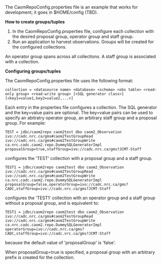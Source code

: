 The CaomRepoConfig.properties file is an example that works for development; it goes in $HOME/config (TBD).

**How to create groups/tuples**
1. In the CaomRepoConfig.properties file, configure each collection with the desired proposal group, operator group and staff group.
2. Run an application to harvest observations. Groups will be created for the configured collections.

An operator group spans across all collections. A staff group is associated with a collection.

**Configuring groups/tuples**

The CaomRepoConfig.properties file uses the following format:

```
collection = <datasource name> <database> <schema> <obs table> <read-only group> <read-write group> [<SQL generator class>] [<key1=value1,key2=value2,...>]
```

Each entry in the properties file configures a collection. The SQL generator and the key=value pairs are optional. The key=value pairs can be used to specify an abitratry operator group, an arbitrary staff group and a proposal group. For example:

```
TEST = jdbc/caom2repo caom2test dbo caom2_Observation ivo://cadc.nrc.ca/gms#caom2TestGroupRead ivo://cadc.nrc.ca/gms#caom2TestGroupWrite ca.nrc.cadc.caom2.repo.DummySQLGeneratorImpl proposalGroup=true,staffGroup=ivo://cadc.nrc.ca/gms?JCMT-Staff
```

configures the 'TEST' collection with a proposal group and a staff group.

```
TEST1 = jdbc/caom2repo caom2test dbo caom2_Observation ivo://cadc.nrc.ca/gms#caom2TestGroupRead ivo://cadc.nrc.ca/gms#caom2TestGroupWrite ca.nrc.cadc.caom2.repo.DummySQLGeneratorImpl proposalGroup=false,operatorGroup=ivo://cadc.nrc.ca/gms?CADC,staffGroup=ivo://cadc.nrc.ca/gms?JCMT-Staff
```

configures the 'TEST1' collection with an operator group and a staff group without a proposal group, and is equivalent to:

```
TEST1 = jdbc/caom2repo caom2test dbo caom2_Observation ivo://cadc.nrc.ca/gms#caom2TestGroupRead ivo://cadc.nrc.ca/gms#caom2TestGroupWrite ca.nrc.cadc.caom2.repo.DummySQLGeneratorImpl operatorGroup=ivo://cadc.nrc.ca/gms?CADC,staffGroup=ivo://cadc.nrc.ca/gms?JCMT-Staff 
```

because the default value of 'proposalGroup' is 'false'.

When proposalGroup=true is specified, a proposal group with an arbitrary prefix is created for the collection.
